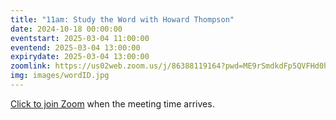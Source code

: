 ```yaml
---
title: "11am: Study the Word with Howard Thompson"
date: 2024-10-18 00:00:00
eventstart: 2025-03-04 11:00:00
eventend: 2025-03-04 13:00:00
expirydate: 2025-03-04 13:00:00
zoomlink: https://us02web.zoom.us/j/86388119164?pwd=ME9rSmdkdFp5QVFHd0hIbDZmNXhRQT09
img: images/wordID.jpg
---
```


[Click to join Zoom](https://us02web.zoom.us/j/86388119164?pwd=ME9rSmdkdFp5QVFHd0hIbDZmNXhRQT09) when the meeting time arrives.